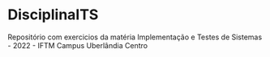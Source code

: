 # DisciplinaITS
Repositório com exercicios da matéria Implementação e Testes de Sistemas - 2022 - IFTM Campus Uberlândia Centro
